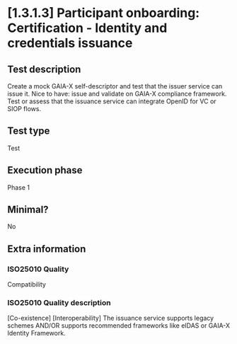 
# [1.3.1.3] Participant onboarding: Certification - Identity and credentials issuance
 
## Test description
Create a mock GAIA-X self-descriptor and test that the issuer service can issue it. Nice to have: issue and validate on GAIA-X compliance framework.
Test or assess that the issuance service can integrate OpenID for VC or SIOP flows.
 
## Test type
Test
 
## Execution phase
Phase 1
 
## Minimal?
No
 
## Extra information
### ISO25010 Quality
Compatibility
### ISO25010 Quality description
[Co-existence] [Interoperability] The issuance service supports legacy schemes AND/OR supports recommended frameworks like eIDAS or GAIA-X Identity Framework.
    